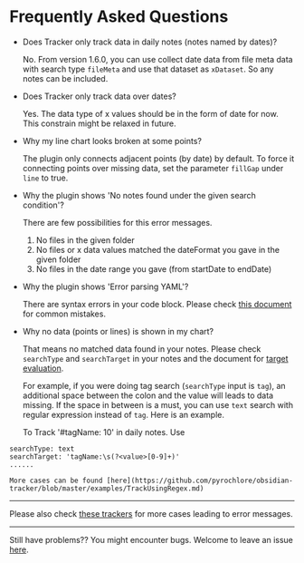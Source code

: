 # Frequently Asked Questions

- Does Tracker only track data in daily notes (notes named by dates)?

    No. From version 1.6.0, you can use collect date data from file meta data with search type `fileMeta` and use that dataset as `xDataset`. So any notes can be included.

- Does Tracker only track data over dates?

    Yes. The data type of x values should be in the form of date for now. This constrain might be relaxed in future.

- Why my line chart looks broken at some points?

    The plugin only connects adjacent points (by date) by default. To force it connecting points over missing data, set the parameter `fillGap` under `line` to true.

- Why the plugin shows 'No notes found under the given search condition'?

    There are few possibilities for this error messages.
    1. No files in the given folder
    2. No files or x data values matched the dateFormat you gave in the given folder
    3. No files in the date range you gave (from startDate to endDate)

- Why the plugin shows 'Error parsing YAML'?

    There are syntax errors in your code block. Please check [this document](https://github.com/pyrochlore/obsidian-tracker/blob/master/docs/YAML.md) for common mistakes.

- Why no data (points or lines) is shown in my chart?

    That means no matched data found in your notes. Please check `searchType` and `searchTarget` in your notes and the document for [target evaluation](https://github.com/pyrochlore/obsidian-tracker/blob/master/docs/TargetEvaluation.md).

    For example, if you were doing tag search (`searchType` input is `tag`), an additional space between the colon and the value will leads to data missing. If the space in between is a must, you can use `text` search with regular expression instead of `tag`. Here is an example.

    To Track '#tagName: 10' in daily notes. Use
```
searchType: text
searchTarget: 'tagName:\s(?<value>[0-9]+)'
......
```
    More cases can be found [here](https://github.com/pyrochlore/obsidian-tracker/blob/master/examples/TrackUsingRegex.md)

---

Please also check [these trackers](https://github.com/pyrochlore/obsidian-tracker/blob/master/examples/ErrorMessages.md) for more cases leading to error messages.

---

Still have problems?? You might encounter bugs.
Welcome to leave an issue [here](https://github.com/pyrochlore/obsidian-tracker/issues).